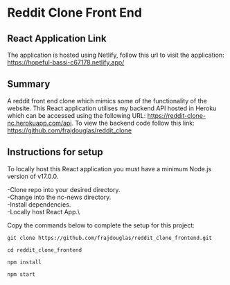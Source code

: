 # Reddit Clone Front End

## React Application Link

The application is hosted using Netlify, follow this url to visit the application: https://hopeful-bassi-c67178.netlify.app/

## Summary

A reddit front end clone which mimics some of the functionality of the website. This React application utilises my backend API hosted in Heroku which can be accessed using the following URL: https://reddit-clone-nc.herokuapp.com/api. To view the backend code follow this link: https://github.com/frajdouglas/reddit_clone

## Instructions for setup

To locally host this React application you must have a minimum Node.js version of v17.0.0.

-Clone repo into your desired directory.\
-Change into the nc-news directory.\
-Install dependencies.\
-Locally host React App.\

Copy the commands below to complete the setup for this project:

```
git clone https://github.com/frajdouglas/reddit_clone_frontend.git

cd reddit_clone_frontend

npm install 

npm start

```
